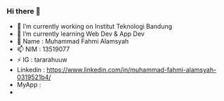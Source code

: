### Hi there 👋

<!--
**tararahuuw/tararahuuw** is a ✨ _special_ ✨ repository because its `README.md` (this file) appears on your GitHub profile.

Here are some ideas to get you started:
-->
- 🔭 I’m currently working on Institut Teknologi Bandung
- 🌱 I’m currently learning Web Dev & App Dev
- 💬 Name : Muhammad Fahmi Alamsyah
- 📫 NIM : 13519077
- ⚡ IG : tararahuuw
- Linkedin : https://www.linkedin.com/in/muhammad-fahmi-alamsyah-0319521b4/
- MyApp : 
-
